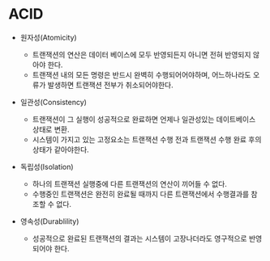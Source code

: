 # ACID
- 원자성(Atomicity)
    - 트랜잭션의 연산은 데이터 베이스에 모두 반영되든지 아니면 전혀 반영되지 않아야 한다.
    - 트랜잭션 내의 모든 명령은 반드시 완벽히 수행되어어야하며, 어느하나라도 오류가 발생하면 트랜잭션 전부가 취소되어야한다.

- 일관성(Consistency)
    - 트랜잭션이 그 실행이 성공적으로 완료하면 언제나 일관성있는 데이트베이스 상태로 변환.
    - 시스템이 가지고 있는 고정요소는 트랜잭션 수행 전과 트랜잭션 수행 완료 후의 상태가 같아야한다.

- 독립성(Isolation)
    -  하나의 트랜잭션 실행중에 다른 트랜잭션의 연산이 끼어들 수 없다.
    - 수행중인 트랜잭션은 완전히 완료될 때까지 다른 트랜잭션에서 수행결과를 참조할 수 없다.

- 영속성(Durablility)
    - 성공적으로 완료된 트랜잭션의 결과는 시스템이 고장나더라도 영구적으로 반영되어야 한다.
